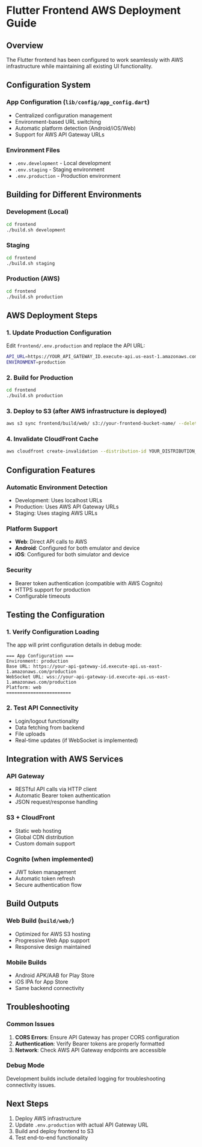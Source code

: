 # Flutter Frontend AWS Deployment Guide

## Overview
The Flutter frontend has been configured to work seamlessly with AWS infrastructure while maintaining all existing UI functionality.

## Configuration System

### App Configuration (`lib/config/app_config.dart`)
- Centralized configuration management
- Environment-based URL switching
- Automatic platform detection (Android/iOS/Web)
- Support for AWS API Gateway URLs

### Environment Files
- `.env.development` - Local development
- `.env.staging` - Staging environment  
- `.env.production` - Production environment

## Building for Different Environments

### Development (Local)
```bash
cd frontend
./build.sh development
```

### Staging
```bash
cd frontend  
./build.sh staging
```

### Production (AWS)
```bash
cd frontend
./build.sh production
```

## AWS Deployment Steps

### 1. Update Production Configuration
Edit `frontend/.env.production` and replace the API URL:
```bash
API_URL=https://YOUR_API_GATEWAY_ID.execute-api.us-east-1.amazonaws.com/production
ENVIRONMENT=production
```

### 2. Build for Production
```bash
cd frontend
./build.sh production
```

### 3. Deploy to S3 (after AWS infrastructure is deployed)
```bash
aws s3 sync frontend/build/web/ s3://your-frontend-bucket-name/ --delete
```

### 4. Invalidate CloudFront Cache
```bash
aws cloudfront create-invalidation --distribution-id YOUR_DISTRIBUTION_ID --paths "/*"
```

## Configuration Features

### Automatic Environment Detection
- Development: Uses localhost URLs
- Production: Uses AWS API Gateway URLs
- Staging: Uses staging AWS URLs

### Platform Support
- **Web**: Direct API calls to AWS
- **Android**: Configured for both emulator and device
- **iOS**: Configured for both simulator and device

### Security
- Bearer token authentication (compatible with AWS Cognito)
- HTTPS support for production
- Configurable timeouts

## Testing the Configuration

### 1. Verify Configuration Loading
The app will print configuration details in debug mode:
```
=== App Configuration ===
Environment: production
Base URL: https://your-api-gateway-id.execute-api.us-east-1.amazonaws.com/production
WebSocket URL: wss://your-api-gateway-id.execute-api.us-east-1.amazonaws.com/production
Platform: web
========================
```

### 2. Test API Connectivity
- Login/logout functionality
- Data fetching from backend
- File uploads
- Real-time updates (if WebSocket is implemented)

## Integration with AWS Services

### API Gateway
- RESTful API calls via HTTP client
- Automatic Bearer token authentication
- JSON request/response handling

### S3 + CloudFront
- Static web hosting
- Global CDN distribution
- Custom domain support

### Cognito (when implemented)
- JWT token management
- Automatic token refresh
- Secure authentication flow

## Build Outputs

### Web Build (`build/web/`)
- Optimized for AWS S3 hosting
- Progressive Web App support
- Responsive design maintained

### Mobile Builds
- Android APK/AAB for Play Store
- iOS IPA for App Store
- Same backend connectivity

## Troubleshooting

### Common Issues
1. **CORS Errors**: Ensure API Gateway has proper CORS configuration
2. **Authentication**: Verify Bearer tokens are properly formatted
3. **Network**: Check AWS API Gateway endpoints are accessible

### Debug Mode
Development builds include detailed logging for troubleshooting connectivity issues.

## Next Steps
1. Deploy AWS infrastructure
2. Update `.env.production` with actual API Gateway URL
3. Build and deploy frontend to S3
4. Test end-to-end functionality
